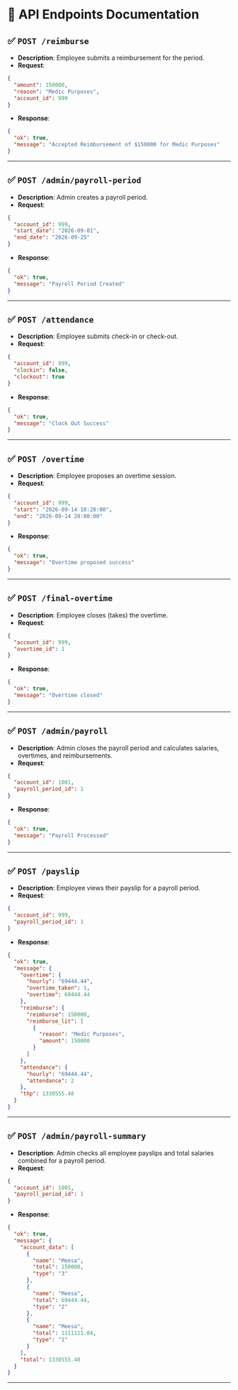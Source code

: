 # 📘 API Endpoints Documentation

## ✅ `POST /reimburse`

* **Description**: Employee submits a reimbursement for the period.
* **Request**:

```json
{
  "amount": 150000,
  "reason": "Medic Purposes",
  "account_id": 999
}
```

* **Response**:

```json
{
  "ok": true,
  "message": "Accepted Reimbursement of $150000 for Medic Purposes"
}
```

---

## ✅ `POST /admin/payroll-period`

* **Description**: Admin creates a payroll period.
* **Request**:

```json
{
  "account_id": 999,
  "start_date": "2026-09-01",
  "end_date": "2026-09-25"
}
```

* **Response**:

```json
{
  "ok": true,
  "message": "Payroll Period Created"
}
```

---

## ✅ `POST /attendance`

* **Description**: Employee submits check-in or check-out.
* **Request**:

```json
{
  "account_id": 999,
  "clockin": false,
  "clockout": true
}
```

* **Response**:

```json
{
  "ok": true,
  "message": "Clock Out Success"
}
```

---

## ✅ `POST /overtime`

* **Description**: Employee proposes an overtime session.
* **Request**:

```json
{
  "account_id": 999,
  "start": "2026-09-14 18:20:00",
  "end": "2026-09-14 20:00:00"
}
```

* **Response**:

```json
{
  "ok": true,
  "message": "Overtime proposed success"
}
```

---

## ✅ `POST /final-overtime`

* **Description**: Employee closes (takes) the overtime.
* **Request**:

```json
{
  "account_id": 999,
  "overtime_id": 1
}
```

* **Response**:

```json
{
  "ok": true,
  "message": "Overtime closed"
}
```

---

## ✅ `POST /admin/payroll`

* **Description**: Admin closes the payroll period and calculates salaries, overtimes, and reimbursements.
* **Request**:

```json
{
  "account_id": 1001,
  "payroll_period_id": 1
}
```

* **Response**:

```json
{
  "ok": true,
  "message": "Payroll Processed"
}
```

---

## ✅ `POST /payslip`

* **Description**: Employee views their payslip for a payroll period.
* **Request**:

```json
{
  "account_id": 999,
  "payroll_period_id": 1
}
```

* **Response**:

```json
{
  "ok": true,
  "message": {
    "overtime": {
      "hourly": "69444.44",
      "overtime_taken": 1,
      "overtime": 69444.44
    },
    "reimburse": {
      "reimburse": 150000,
      "reimburse_lit": [
        {
          "reason": "Medic Purposes",
          "amount": 150000
        }
      ]
    },
    "attendance": {
      "hourly": "69444.44",
      "attendance": 2
    },
    "thp": 1330555.48
  }
}
```

---

## ✅ `POST /admin/payroll-summary`

* **Description**: Admin checks all employee payslips and total salaries combined for a payroll period.
* **Request**:

```json
{
  "account_id": 1001,
  "payroll_period_id": 1
}
```

* **Response**:

```json
{
  "ok": true,
  "message": {
    "account_data": [
      {
        "name": "Meesa",
        "total": 150000,
        "type": "3"
      },
      {
        "name": "Meesa",
        "total": 69444.44,
        "type": "2"
      },
      {
        "name": "Meesa",
        "total": 1111111.04,
        "type": "1"
      }
    ],
    "total": 1330555.48
  }
}
```

---
